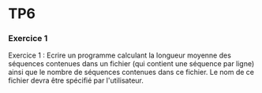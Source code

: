 # TP6

### Exercice 1

Exercice 1 :
Ecrire un programme calculant la longueur moyenne des séquences contenues dans un fichier (qui contient une séquence par ligne) ainsi que le nombre de séquences contenues dans ce fichier. Le nom de ce fichier devra être spécifié par l'utilisateur.

```python

```

